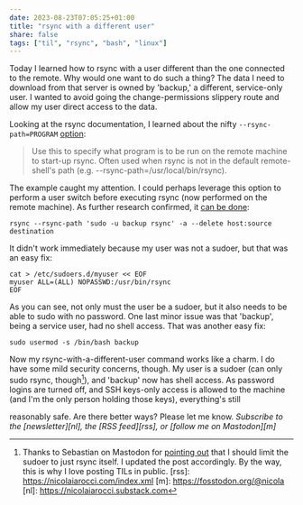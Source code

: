 ```yaml
---
date: 2023-08-23T07:05:25+01:00
title: "rsync with a different user"
share: false
tags: ["til", "rsync", "bash", "linux"]
---
```

Today I learned how to rsync with a user different than the one connected to the remote. Why would one want to do such a
thing? The data I need to download from that server is owned by 'backup,' a different, service-only user. I wanted to
avoid going the change-permissions slippery route and allow my user direct access to the data.

Looking at the rsync documentation, I learned about the nifty `--rsync-path=PROGRAM` [option][1]:

> Use this to specify what program is to be run on the remote machine to start-up rsync. Often used when rsync is not in
> the default remote-shell's path (e.g. --rsync-path=/usr/local/bin/rsync).

The example caught my attention. I could perhaps leverage this option to perform a user switch before executing rsync
(now performed on the remote machine). As further research confirmed, it [can be done][2]:

```
rsync --rsync-path 'sudo -u backup rsync' -a --delete host:source destination
```

It didn't work immediately because my user was not a sudoer, but that was an easy fix:

```
cat > /etc/sudoers.d/myuser << EOF
myuser ALL=(ALL) NOPASSWD:/usr/bin/rsync
EOF
```

As you can see, not only must the user be a sudoer, but it also needs to be able to sudo with no password. One last
minor issue was that 'backup', being a service user, had no shell access. That was another easy fix:

```
sudo usermod -s /bin/bash backup
```

Now my rsync-with-a-different-user command works like a charm. I do have some mild security concerns, though. My user is
a sudoer (can only sudo rsync, though[^3]), and 'backup' now has shell access. As password logins are turned off, and
SSH keys-only access is allowed to the machine (and I'm the only person holding those keys), everything's still

reasonably safe. Are there better ways? Please let me know.
*Subscribe to the [newsletter][nl], the [RSS feed][rss], or [follow me on Mastodon][m]*

[1]: https://download.samba.org/pub/rsync/rsync.1#opt--rsync-path
[2]: https://unix.stackexchange.com/a/546296
[^3]: Thanks to Sebastian on Mastodon for [pointing out](https://fosstodon.org/@DarkMetatron@rollenspiel.social/110939139075153024) that I should limit the sudoer to just rsync itself. I updated the post accordingly. By the way, this is why I love posting TILs in public.
 [rss]: https://nicolaiarocci.com/index.xml
 [m]: https://fosstodon.org/@nicola
 [nl]: https://nicolaiarocci.substack.com
